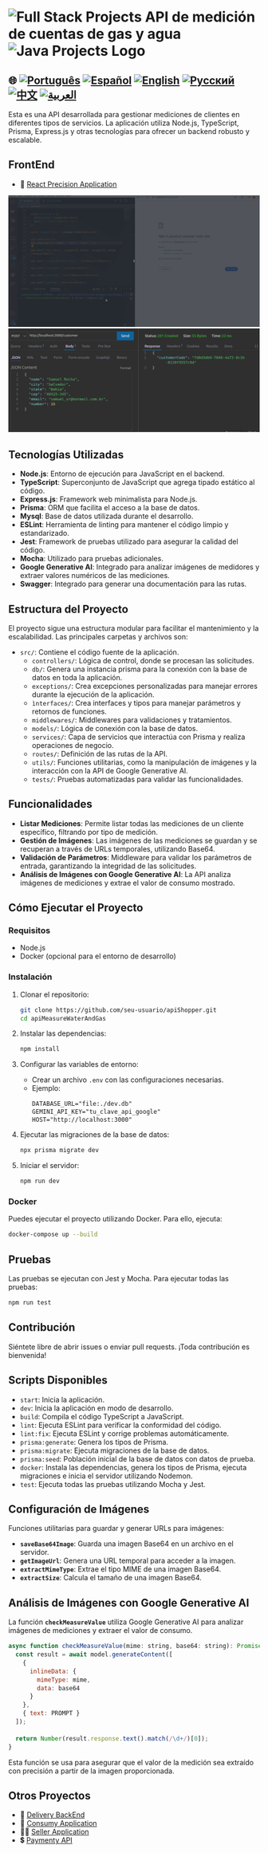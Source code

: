 # <img src="https://encrypted-tbn0.gstatic.com/images?q=tbn:ANd9GcTchGHKMA3VyA1ySh2ITWb0CIm_cnhF1cGvlQ&s" alt="Full Stack Projects" width="52" height="40" /> API de medición de cuentas de gas y agua <img src="https://encrypted-tbn0.gstatic.com/images?q=tbn:ANd9GcTchGHKMA3VyA1ySh2ITWb0CIm_cnhF1cGvlQ&s" alt="Java Projects Logo" width="52" height="40" />  

## 🌐 [![Português](https://img.shields.io/badge/Português-green)](https://github.com/SamuelRocha91/apiMeasureWaterAndGas/blob/main/README.md) [![Español](https://img.shields.io/badge/Español-yellow)](https://github.com/SamuelRocha91/apiMeasureWaterAndGas/blob/main/README_es.md) [![English](https://img.shields.io/badge/English-blue)](https://github.com/SamuelRocha91/apiMeasureWaterAndGas/blob/main/README_en.md) [![Русский](https://img.shields.io/badge/Русский-lightgrey)](https://github.com/SamuelRocha91/apiMeasureWaterAndGas/blob/main/README_ru.md) [![中文](https://img.shields.io/badge/中文-red)](https://github.com/SamuelRocha91/apiMeasureWaterAndGas/blob/main/README_ch.md) [![العربية](https://img.shields.io/badge/العربية-orange)](https://github.com/SamuelRocha91/apiMeasureWaterAndGas/blob/main/README_ar.md)

Esta es una API desarrollada para gestionar mediciones de clientes en diferentes tipos de servicios. La aplicación utiliza Node.js, TypeScript, Prisma, Express.js y otras tecnologías para ofrecer un backend robusto y escalable.

## FrontEnd
- 📏 [React Precision Application](https://github.com/SamuelRocha91/precisionReactApplication/blob/main/README_ar.md) 


![Ejecutando el backend con docker](./src/gifs/apiMeasure.gif)
![Solicitud post para crear un cliente](./src/images/postCustomer.png)



## Tecnologías Utilizadas

- **Node.js**: Entorno de ejecución para JavaScript en el backend.
- **TypeScript**: Superconjunto de JavaScript que agrega tipado estático al código.
- **Express.js**: Framework web minimalista para Node.js.
- **Prisma**: ORM que facilita el acceso a la base de datos.
- **Mysql**: Base de datos utilizada durante el desarrollo.
- **ESLint**: Herramienta de linting para mantener el código limpio y estandarizado.
- **Jest**: Framework de pruebas utilizado para asegurar la calidad del código.
- **Mocha**: Utilizado para pruebas adicionales.
- **Google Generative AI**: Integrado para analizar imágenes de medidores y extraer valores numéricos de las mediciones.
- **Swagger**: Integrado para generar una documentación para las rutas.

## Estructura del Proyecto

El proyecto sigue una estructura modular para facilitar el mantenimiento y la escalabilidad. Las principales carpetas y archivos son:

- `src/`: Contiene el código fuente de la aplicación.
  - `controllers/`: Lógica de control, donde se procesan las solicitudes.
  - `db/`: Genera una instancia prisma para la conexión con la base de datos en toda la aplicación.
  - `exceptions/`: Crea excepciones personalizadas para manejar errores durante la ejecución de la aplicación.
  - `ìnterfaces/`: Crea interfaces y tipos para manejar parámetros y retornos de funciones.
  - `middlewares/`: Middlewares para validaciones y tratamientos.
  - `models/`: Lógica de conexión con la base de datos.
  - `services/`: Capa de servicios que interactúa con Prisma y realiza operaciones de negocio.
  - `routes/`: Definición de las rutas de la API.
  - `utils/`: Funciones utilitarias, como la manipulación de imágenes y la interacción con la API de Google Generative AI.
  - `tests/`: Pruebas automatizadas para validar las funcionalidades.

## Funcionalidades

- **Listar Mediciones**: Permite listar todas las mediciones de un cliente específico, filtrando por tipo de medición.
- **Gestión de Imágenes**: Las imágenes de las mediciones se guardan y se recuperan a través de URLs temporales, utilizando Base64.
- **Validación de Parámetros**: Middleware para validar los parámetros de entrada, garantizando la integridad de las solicitudes.
- **Análisis de Imágenes con Google Generative AI**: La API analiza imágenes de mediciones y extrae el valor de consumo mostrado.

## Cómo Ejecutar el Proyecto

### Requisitos

- Node.js
- Docker (opcional para el entorno de desarrollo)

### Instalación

1. Clonar el repositorio:
    ```bash
    git clone https://github.com/seu-usuario/apiShopper.git
    cd apiMeasureWaterAndGas
    ```

2. Instalar las dependencias:
    ```bash
    npm install
    ```

3. Configurar las variables de entorno:
    - Crear un archivo `.env` con las configuraciones necesarias.
    - Ejemplo:
      ```env
      DATABASE_URL="file:./dev.db"
      GEMINI_API_KEY="tu_clave_api_google"
      HOST="http://localhost:3000"
      ```

4. Ejecutar las migraciones de la base de datos:
    ```bash
    npx prisma migrate dev
    ```

5. Iniciar el servidor:
    ```bash
    npm run dev
    ```

### Docker

Puedes ejecutar el proyecto utilizando Docker. Para ello, ejecuta:

```bash
docker-compose up --build
```

## Pruebas

Las pruebas se ejecutan con Jest y Mocha. Para ejecutar todas las pruebas:

```bash
npm run test
```

## Contribución

Siéntete libre de abrir issues o enviar pull requests. ¡Toda contribución es bienvenida!

## Scripts Disponibles

- `start`: Inicia la aplicación.
- `dev`: Inicia la aplicación en modo de desarrollo.
- `build`: Compila el código TypeScript a JavaScript.
- `lint`: Ejecuta ESLint para verificar la conformidad del código.
- `lint:fix`: Ejecuta ESLint y corrige problemas automáticamente.
- `prisma:generate`: Genera los tipos de Prisma.
- `prisma:migrate`: Ejecuta migraciones de la base de datos.
- `prisma:seed`: Población inicial de la base de datos con datos de prueba.
- `docker`: Instala las dependencias, genera los tipos de Prisma, ejecuta migraciones e inicia el servidor utilizando Nodemon.
- `test`: Ejecuta todas las pruebas utilizando Mocha y Jest.

## Configuración de Imágenes

Funciones utilitarias para guardar y generar URLs para imágenes:

- **`saveBase64Image`**: Guarda una imagen Base64 en un archivo en el servidor.
- **`getImageUrl`**: Genera una URL temporal para acceder a la imagen.
- **`extractMimeType`**: Extrae el tipo MIME de una imagen Base64.
- **`extractSize`**: Calcula el tamaño de una imagen Base64.

## Análisis de Imágenes con Google Generative AI

La función **`checkMeasureValue`** utiliza Google Generative AI para analizar imágenes de mediciones y extraer el valor de consumo.

```javascript
async function checkMeasureValue(mime: string, base64: string): Promise<number> {
  const result = await model.generateContent([
    {
      inlineData: {
        mimeType: mime,
        data: base64
      }
    },
    { text: PROMPT }
  ]);

  return Number(result.response.text().match(/\d+/)[0]);
}
```

Esta función se usa para asegurar que el valor de la medición sea extraído con precisión a partir de la imagen proporcionada.

## Otros Proyectos

- 💎 [Delivery BackEnd](https://github.com/SamuelRocha91/delivery_back) 
- 🛒 [Consumy Application](https://github.com/SamuelRocha91/consumy) 
- 👨‍💼 [Seller Application](https://github.com/SamuelRocha91/seller_application) 
- 💲 [Paymenty API](https://github.com/SamuelRocha91/paymenty) 
